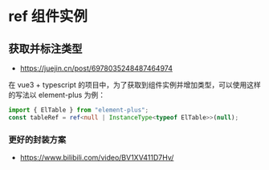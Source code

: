 # ref 组件实例

## 获取并标注类型

- https://juejin.cn/post/6978035248487464974

在 vue3 + typescript 的项目中，为了获取到组件实例并增加类型，可以使用这样的写法以 element-plus 为例：

```ts
import { ElTable } from "element-plus";
const tableRef = ref<null | InstanceType<typeof ElTable>>(null);
```

### 更好的封装方案

- https://www.bilibili.com/video/BV1XV411D7Hv/
